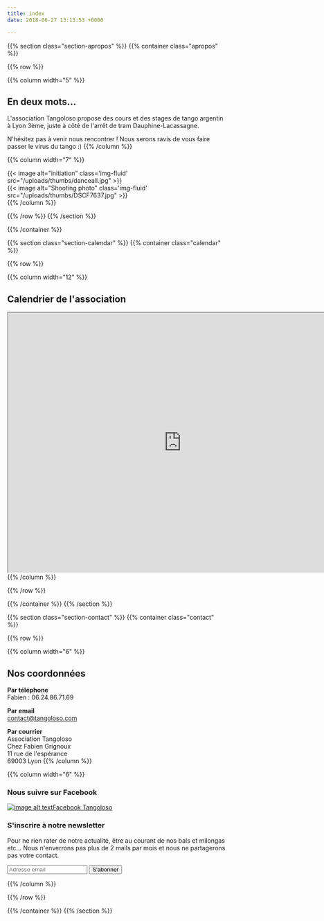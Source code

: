 ```yaml
---
title: index
date: 2018-06-27 13:13:53 +0000

---
```




{{% section class="section-apropos" %}}
{{% container class="apropos" %}}

{{% row  %}}

{{% column width="5" %}}
## En deux mots...
L'association Tangoloso propose des cours et des stages de tango argentin à Lyon 3ème, juste à côté de l'arrêt de tram Dauphine-Lacassagne.

N'hésitez pas à venir nous rencontrer ! Nous serons ravis de vous faire passer le virus du tango :)
{{% /column %}}



{{% column width="7" %}}
<div class='row'>
<div class='col-md-6'>{{< image alt="initiation" class='img-fluid' src="/uploads/thumbs/danceall.jpg" >}}</div>
<div class='col-md-6'>{{< image alt="Shooting photo" class='img-fluid' src="/uploads/thumbs/DSCF7637.jpg" >}}</div>
</div>
{{% /column %}}

{{% /row %}}
{{% /section %}}

{{% /container %}}



{{% section class="section-calendar" %}}
{{% container class="calendar" %}}

{{% row  %}}

{{% column width="12" %}}
## Calendrier de l'association
<div class='embed-responsive embed-responsive-21by9'>
  <iframe class="embed-responsive-item" src="https://calendar.google.com/calendar/embed?src=krf6ac7liank5h568vudboh4f0%40group.calendar.google.com&amp;ctz=Europe/Paris" width="800" height="600"></iframe>
</div>
{{% /column %}}

{{% /row %}}

{{% /container %}}
{{% /section %}}


{{% section class="section-contact" %}}
{{% container class="contact" %}}

{{% row  %}}

{{% column width="6" %}}
## Nos coordonnées

**Par téléphone**  
Fabien : 06.24.86.71.69

**Par email**   
contact@tangoloso.com

**Par courrier**  
Association Tangoloso  
Chez Fabien Grignoux  
11 rue de l'espérance  
69003 Lyon
{{% /column %}}



{{% column width="6" %}}
### Nous suivre sur Facebook
<a href='https://www.facebook.com/tangoloso' class='btn btn-primary' role="button">![image alt text](/square-facebook-128.png)Facebook Tangoloso</a>

### S'inscrire à notre newsletter</h3>
Pour ne rien rater de notre actualité, être au courant de nos bals et milongas etc... Nous n'enverrons pas plus de 2 mails par mois et nous ne partagerons pas votre contact.

<div id="formnewsletter">
<div id="mc_embed_signup"><form id="mc-embedded-subscribe-form" class="validate" action="http://assolabs.us10.list-manage.com/subscribe/post?u=b9990dac1c51ad0a328f050c3&amp;id=cc97bf7079" method="post" name="mc-embedded-subscribe-form" novalidate="" target="_blank">
<div id="mc_embed_signup_scroll"><input id="mce-EMAIL" class="email" name="EMAIL" required="" type="email" value="" placeholder="Adresse email" /> <input id="mc-embedded-subscribe" class="button" name="subscribe" type="submit" value="S'abonner" /><input tabindex="-1" name="b_b9990dac1c51ad0a328f050c3_cc97bf7079" type="hidden" value="" /></div>
</form></div>

{{% /column %}}

{{% /row %}}

{{% /container %}}
{{% /section %}}
